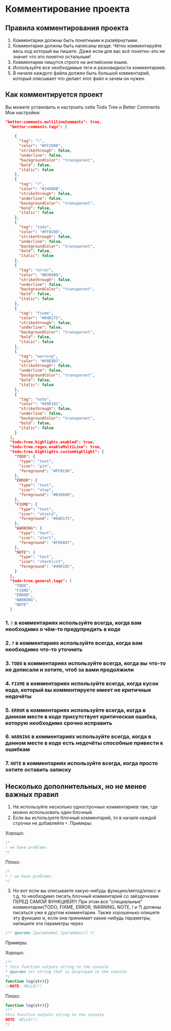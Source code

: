 # Комментирование проекта

## Правила комментирования проекта

1. Комментарии должны быть понятными и развёрнутыми.
2. Комментарии должны быть написаны везде. Чётко комментируйте весь код который вы пишете. Даже если для вас всё понятно-это не значит что это понятно остальным!
3. Комментарии пишутся строго на английском языке.
4. Используйте все необходимые теги и разновидности комментариев.
5. В начале каждого файла должен быть большой комментарий, который описывает что делает этот файл и зачем он нужен.

## Как комментируется проект

Вы можете установить и настроить себе Todo Tree и Better Comments
Мои настройки:
```json
"better-comments.multilineComments": true,
  "better-comments.tags": [
  
    {
      "tag": "!",
      "color": "#FF2D00",
      "strikethrough": false,
      "underline": false,
      "backgroundColor": "transparent",
      "bold": false,
      "italic": false
    },
    {
      "tag": "?",
      "color": "#3498DB",
      "strikethrough": false,
      "underline": false,
      "backgroundColor": "transparent",
      "bold": false,
      "italic": false
    },
    {
      "tag": "todo",
      "color": "#FF8C00",
      "strikethrough": false,
      "underline": false,
      "backgroundColor": "transparent",
      "bold": false,
      "italic": false
    },
    {
      "tag": "error",
      "color": "#B30600",
      "strikethrough": false,
      "underline": false,
      "backgroundColor": "transparent",
      "bold": false,
      "italic": false
    },
    {
      "tag": "fixme",
      "color": "#04D175",
      "strikethrough": false,
      "underline": false,
      "backgroundColor": "transparent",
      "bold": false,
      "italic": false
    },
    {
      "tag": "warning",
      "color": "#F0E807",
      "strikethrough": false,
      "underline": false,
      "backgroundColor": "transparent",
      "bold": false,
      "italic": false
    },
    {
      "tag": "note",
      "color": "#49018C",
      "strikethrough": false,
      "underline": false,
      "backgroundColor": "transparent",
      "bold": false,
      "italic": false
    }
  ],
  "todo-tree.highlights.enabled": true,
  "todo-tree.regex.enableMultiLine": true,
  "todo-tree.highlights.customHighlight": {
    "TODO": {
      "type": "text",
      "icon": "pin",
      "foreground": "#FF8C00",
    },
    "ERROR": {
      "type": "text",
      "icon": "stop",
      "foreground": "#B30600",
    },
    "FIXME": {
      "type": "text",
      "icon": "shield",
      "foreground": "#04D175",
    },
    "WARNING": {
      "type": "text",
      "icon": "alert",
      "foreground": "#F0E807",
    },
    "NOTE": {
      "type": "text",
      "icon": "checklist",
      "foreground": "#49018C",
    }
  },
  "todo-tree.general.tags": [ 
    "TODO", 
    "FIXME", 
    "ERROR",
    "WARNING",
    "NOTE"
  ]
```

### 1. `!` в комментариях используйте всегда, когда вам необходимо о чём-то предупредить в коде
### 2. `?` в комментариях используйте всегда, когда вам необходимо что-то уточнить
### 3. `TODO` в комментариях используйте всегда, когда вы что-то не дописали и хотите, чтоб за вами продолжили
### 4. `FIXME` в комментариях используйте всегда, когда кусок кода, который вы комментируете имеет не критичные недочёты
### 5. `ERROR` в комментариях используйте всегда, когда в данном месте в коде присутствует критическая ошибка, которую необходимо срочно исправить
### 6. `WARNING` в комментариях используйте всегда, когда в данном месте в коде есть недочёты способные привести к ошибкам
### 7. `NOTE` в комментариях используйте всегда, когда просто хотите оставить записку

## Несколько дополнительных, но не менее важных правил

1. Не используйте несколько однострочных комментариев там, где можно использовать один блочный.
2. Если вы используете блочный комментарий, то в начале каждой строчки не добавляйте `*`.
Примеры:

Хорошо:
```js
/*
! we have problems
*/
```
Плохо:
```js
/*
* ! we have problems
*/
```
3. Но вот если вы описываете какую-нибудь функцию/метод/класс и т.д, то необходимо писать блочный комментарий со звёздочками ПЕРЕД САМОЙ ФУНКЦИЕЙ!!! При этом все "специальные" комментарии(TODO, FIXME, ERROR, WARNING, NOTE, ! и ?) должны писаться уже в другом комментарии.
Также хорошенько опишите эту функцию и, если она принимает какие-нибудь параметры, напишите эти параметры через 
```js
/** @params [paramname] [paramdescr] */
```
Примеры:

Хорошо:
```js
/**
* this function outputs string to the console
* @params str string that is displayed in the console
*/
function log(str){}
//NOTE: HELLO!!!
```
Плохо:
```js
function log(str){}
/**
this function outputs string to the console
NOTE: HELLO!!!
*/
```